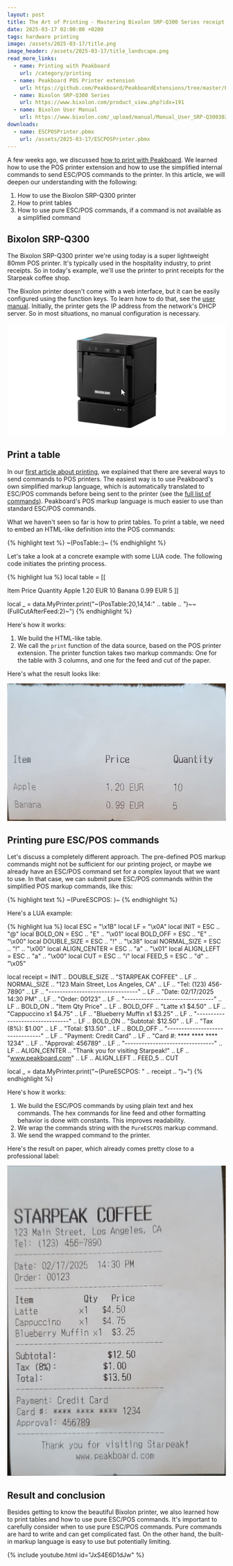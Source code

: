 ```yaml
---
layout: post
title: The Art of Printing - Mastering Bixolon SRP-Q300 Series receipt printer with with enhanced ESC/POS commands and tables
date: 2025-03-17 02:00:00 +0200
tags: hardware printing
image: /assets/2025-03-17/title.png
image_header: /assets/2025-03-17/title_landscape.png
read_more_links:
  - name: Printing with Peakboard
    url: /category/printing
  - name: Peakboard POS Printer extension
    url: https://github.com/Peakboard/PeakboardExtensions/tree/master/POSPrinter
  - name: Bixolon SRP-Q300 Series
    url: https://www.bixolon.com/product_view.php?idx=191
  - name: Bixolon User Manual
    url: https://www.bixolon.com/_upload/manual/Manual_User_SRP-Q300302_ENG_V2.00.pdf
downloads:
  - name: ESCPOSPrinter.pbmx
    url: /assets/2025-03-17/ESCPOSPrinter.pbmx
---
```

A few weeks ago, we discussed [how to print with Peakboard](/The-Art-of-Printing-Getting-started-with-label-printing-on-Seiko-SLP720RT.html). We learned how to use the POS printer extension and how to use the simplified internal commands to send ESC/POS commands to the printer. In this article, we will deepen our understanding with the following:

1. How to use the Bixolon SRP-Q300 printer
2. How to print tables
3. How to use pure ESC/POS commands, if a command is not available as a simplified command

## Bixolon SRP-Q300

The Bixolon SRP-Q300 printer we're using today is a super lightweight 80mm POS printer. It's typically used in the hospitality industry, to print receipts. So in today's example, we'll use the printer to print receipts for the Starpeak coffee shop. 

The Bixolon printer doesn't come with a web interface, but it can be easily configured using the function keys. To learn how to do that, see the [user manual](https://www.bixolon.com/_upload/manual/Manual_User_SRP-Q300302_ENG_V2.00.pdf). Initially, the printer gets the IP address from the network's DHCP server. So in most situations, no manual configuration is necessary.

![image](/assets/2025-03-17/010.png)

## Print a table

In our [first article about printing](https://how-to-dismantle-a-peakboard-box.com/The-Art-of-Printing-Getting-started-with-label-printing-on-Seiko-SLP720RT.html), we explained that there are several ways to send commands to POS printers. The easiest way is to use Peakboard's own simplified markup language, which is automatically translated to ESC/POS commands before being sent to the printer (see the [full list of commands](https://github.com/Peakboard/PeakboardExtensions/tree/master/POSPrinter)). Peakboard's POS markup language is much easier to use than standard ESC/POS commands.

What we haven't seen so far is how to print tables. To print a table, we need to embed an HTML-like definition into the POS commands:

{% highlight text %}
~(PosTable:<CommaSeparatedColumnsWith>:<ActualHTMLStyleTable>)~
{% endhighlight %}

Let's take a look at a concrete example with some LUA code. The following code initiates the printing process. 

{% highlight lua %}
local table = [[
<tr>
    <th>Item</th>
    <th>Price</th>
    <th>Quantity</th>
</tr>
<tr>
    <td>Apple</td>
    <td>1.20 EUR</td>
    <td>10</td>
</tr>
<tr>
    <td>Banana</td>
    <td>0.99 EUR</td>
    <td>5</td>
</tr>
]]

local _ = data.MyPrinter.print("~(PosTable:20,14,14:" .. table .. ")~~(FullCutAfterFeed:2)~")
{% endhighlight %}

Here's how it works:
1. We build the HTML-like table.
2. We call the `print` function of the data source, based on the POS printer extension. The printer function takes two markup commands: One for the table with 3 columns, and one for the feed and cut of the paper.

Here's what the result looks like:

![image](/assets/2025-03-17/020.png)

## Printing pure ESC/POS commands

Let's discuss a completely different approach. The pre-defined POS markup commands might not be sufficient for our printing project, or maybe we already have an ESC/POS command set for a complex layout that we want to use. In that case, we can submit pure ESC/POS commands within the simplified POS markup commands, like this:

{% highlight text %}
~(PureESCPOS: <MyPureCommands>)~
{% endhighlight %}

Here's a LUA example:

{% highlight lua %}
local ESC = "\x1B"
local LF = "\x0A" 
local INIT = ESC .. "@"
local BOLD_ON = ESC .. "E" .. "\x01"
local BOLD_OFF = ESC .. "E" .. "\x00"
local DOUBLE_SIZE = ESC .. "!" .. "\x38"
local NORMAL_SIZE = ESC .. "!" .. "\x00"
local ALIGN_CENTER = ESC .. "a" .. "\x01"
local ALIGN_LEFT = ESC .. "a" .. "\x00"
local CUT = ESC .. "i"
local FEED_5 = ESC .. "d" .. "\x05"

local receipt = INIT ..
    DOUBLE_SIZE .. "STARPEAK COFFEE" .. LF .. NORMAL_SIZE ..
    "123 Main Street, Los Angeles, CA" .. LF ..
    "Tel: (123) 456-7890" .. LF ..
    "--------------------------------" .. LF ..
    "Date: 02/17/2025  14:30 PM" .. LF ..
    "Order: 00123" .. LF ..
    "--------------------------------" .. LF ..
    BOLD_ON .. "Item           Qty   Price" .. LF .. BOLD_OFF ..
    "Latte         x1   $4.50" .. LF ..
    "Cappuccino    x1   $4.75" .. LF ..
    "Blueberry Muffin x1  $3.25" .. LF ..
    "--------------------------------" .. LF ..
    BOLD_ON .. "Subtotal:           $12.50" .. LF ..
    "Tax (8%):          $1.00" .. LF ..
    "Total:             $13.50" .. LF .. BOLD_OFF ..
    "--------------------------------" .. LF ..
    "Payment: Credit Card" .. LF ..
    "Card #: **** **** **** 1234" .. LF ..
    "Approval: 456789" .. LF ..
    "--------------------------------" .. LF ..
    ALIGN_CENTER ..
    "Thank you for visiting Starpeak!" .. LF ..
    "www.peakboard.com" .. LF ..
    ALIGN_LEFT ..
    FEED_5 ..
    CUT

local _ = data.MyPrinter.print("~(PureESCPOS: " .. receipt .. ")~")
{% endhighlight %}

Here's how it works:
1. We build the ESC/POS commands by using plain text and hex commands. The hex commands for line feed and other formatting behavior is done with constants. This improves readability.
2. We wrap the commands string with the `PureESCPOS` markup command.
3. We send the wrapped command to the printer.

Here's the result on paper, which already comes pretty close to a professional label:

![image](/assets/2025-03-17/030.png)

## Result and conclusion

Besides getting to know the beautiful Bixolon printer, we also learned how to print tables and how to use pure ESC/POS commands. It's important to carefully consider when to use pure ESC/POS commands. Pure commands are hard to write and can get complicated fast. On the other hand, the built-in markup language is easy to use but potentially limiting.

{% include youtube.html id="JxS4E6D1dJw" %}
